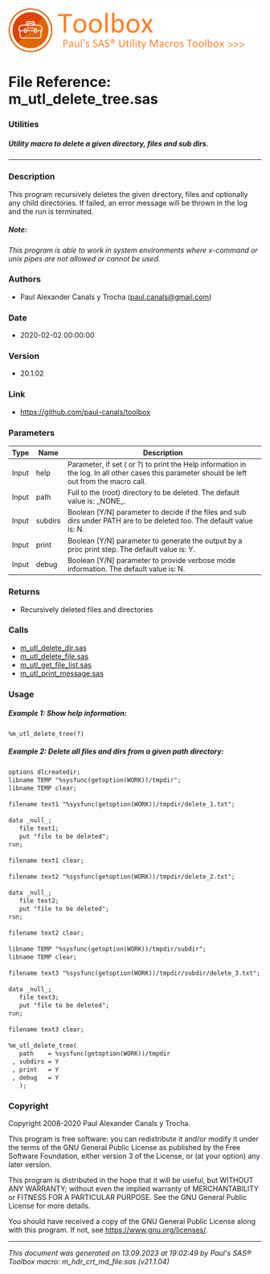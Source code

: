 ![../../misc/images/doc_header.png](../../misc/images/doc_header.png)
# 
# File Reference: m_utl_delete_tree.sas

### Utilities

##### Utility macro to delete a given directory, files and sub dirs.

***

### Description
This program recursively deletes the given directory, files and optionally any child directories. If failed, an error message will be thrown in the log and the run is terminated.

##### *Note:*
*This program is able to work in system environments where x-command or unix pipes are not allowed or cannot be used.*

### Authors
* Paul Alexander Canals y Trocha (paul.canals@gmail.com)

### Date
* 2020-02-02 00:00:00

### Version
* 20.1.02

### Link
* https://github.com/paul-canals/toolbox

### Parameters
| Type | Name | Description |
| ---- | ---- | ----------- |
| Input | help | Parameter, if set ( or ?) to print the Help information in the log. In all other cases this parameter should be left out from the macro call. |
| Input | path | Full to the (root) directory to be deleted. The default value is: \_NONE\_. |
| Input | subdirs | Boolean [Y/N] parameter to decide if the files and sub dirs under PATH are to be deleted too. The default value is: N. |
| Input | print | Boolean [Y/N] parameter to generate the output by a proc print step. The default value is: Y. |
| Input | debug | Boolean [Y/N] parameter to provide verbose mode information. The default value is: N. |

### Returns
* Recursively deleted files and directories

### Calls
* [m_utl_delete_dir.sas](m_utl_delete_dir.md)
* [m_utl_delete_file.sas](m_utl_delete_file.md)
* [m_utl_get_file_list.sas](m_utl_get_file_list.md)
* [m_utl_print_message.sas](m_utl_print_message.md)

### Usage

##### Example 1: Show help information:
```sas
%m_utl_delete_tree(?)
```

##### Example 2: Delete all files and dirs from a given path directory:
```sas
options dlcreatedir;
libname TEMP "%sysfunc(getoption(WORK))/tmpdir";
libname TEMP clear;

filename text1 "%sysfunc(getoption(WORK))/tmpdir/delete_1.txt";

data _null_;
   file text1;
   put "file to be deleted";
run;

filename text1 clear;

filename text2 "%sysfunc(getoption(WORK))/tmpdir/delete_2.txt";

data _null_;
   file text2;
   put "file to be deleted";
run;

filename text2 clear;

libname TEMP "%sysfunc(getoption(WORK))/tmpdir/subdir";
libname TEMP clear;

filename text3 "%sysfunc(getoption(WORK))/tmpdir/subdir/delete_3.txt";

data _null_;
   file text3;
   put "file to be deleted";
run;

filename text3 clear;

%m_utl_delete_tree(
   path    = %sysfunc(getoption(WORK))/tmpdir
 , subdirs = Y
 , print   = Y
 , debug   = Y
   );
```

### Copyright
Copyright 2008-2020 Paul Alexander Canals y Trocha. 
 
This program is free software: you can redistribute it and/or modify 
it under the terms of the GNU General Public License as published by 
the Free Software Foundation, either version 3 of the License, or 
(at your option) any later version. 
 
This program is distributed in the hope that it will be useful, 
but WITHOUT ANY WARRANTY; without even the implied warranty of 
MERCHANTABILITY or FITNESS FOR A PARTICULAR PURPOSE. See the 
GNU General Public License for more details. 
 
You should have received a copy of the GNU General Public License 
along with this program. If not, see <https://www.gnu.org/licenses/>. 


***
*This document was generated on 13.09.2023 at 19:02:49  by Paul's SAS&reg; Toolbox macro: m_hdr_crt_md_file.sas (v21.1.04)*
